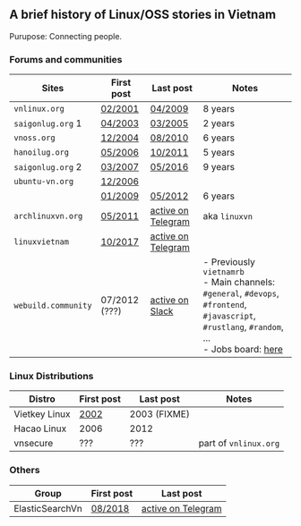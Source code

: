 ## A brief history of Linux/OSS stories in Vietnam

Purupose: Connecting people.

### Forums and communities

| Sites | First post     | Last post     | Notes |
| ----- | -------------- | ------------- | ----- |
| `vnlinux.org`     | [02/2001](http://web.archive.org/web/20010302124025/http://www.vnlinux.org/)            | [04/2009](http://web.archive.org/web/20090416151407/http://www.vnlinux.org/sitemoi/) | 8 years |
| `saigonlug.org` 1 | [04/2003](http://web.archive.org/web/20030410040323/http://www.saigonlug.org/)          | [03/2005](http://web.archive.org/web/20050311041721/http://www.saigonlug.org/) | 2 years |
| `vnoss.org`       | [12/2004](http://web.archive.org/web/20041204135337/http://www.vnoss.org/)              | [08/2010](http://web.archive.org/web/20100828081348/http://forum.vnoss.org/) | 6 years |
| `hanoilug.org`    | [05/2006](http://web.archive.org/web/20060529064527/http://www.hanoilug.org/dokuwiki/)  | [10/2011](http://web.archive.org/web/20160726182130/http://blog.hanoilug.org/) | 5 years |
| `saigonlug.org` 2 | [03/2007](http://web.archive.org/web/20070323002625/http://saigonlug.org/)              | [05/2016](http://web.archive.org/web/20190309201845/http://l.archlinuxvn.org/saigonlug/msg02723.html) | 9 years |
| `ubuntu-vn.org`   | [12/2006](http://web.archive.org/web/20061212035431/http://ubuntu-vn.tuxfamily.org/)    | | |
|                   | [01/2009](http://web.archive.org/web/20090116142939/http://ubuntu-vn.org/)              | [05/2012](http://web.archive.org/web/20181114114854/http://ubuntu-vn.org/) | 6 years |
| `archlinuxvn.org` | [05/2011](http://web.archive.org/web/20180627163129/http://l.archlinuxvn.org/archlinuxvn/msg02551.html) | [active on Telegram](https://t.me/linuxvn) | aka `linuxvn` |
| `linuxvietnam`    | [10/2017](https://t.me/linuxvietnam/1) | [active on Telegram](https://t.me/linuxvietnam/) |
| `webuild.community` | 07/2012 (???) | [active on Slack](https://chat.webuild.community/) | - Previously `vietnamrb` <br> - Main channels: `#general`, `#devops`, `#frontend`, `#javascript`, `#rustlang`, `#random`, ... <br> - Jobs board: [here](https://github.com/awesome-jobs/vietnam/issues) |

### Linux Distributions

| Distro        | First post     | Last post     | Notes |
| ------------- | -------------- | ------------- | ----- |
| Vietkey Linux | [2002](http://web.archive.org/web/20021124084016/http://linux.vietkey.net/) | 2003 (FIXME) |
| Hacao Linux   | 2006 | 2012 | |
| vnsecure      | ???  | ???  | part of `vnlinux.org` |

### Others

| Group           | First post     | Last post     |
| --------------- | -------------- | ------------- |
| ElasticSearchVn | [08/2018](https://t.me/elasticsearchvn/1) | [active on Telegram](https://t.me/elasticsearchvn/) |

